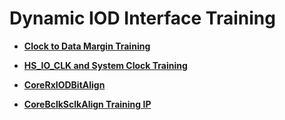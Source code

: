 # Dynamic IOD Interface Training

-   **[Clock to Data Margin Training](GUID-48F18460-37DB-4F9C-A454-A838B1B2C4ED.md)**  

-   **[HS\_IO\_CLK and System Clock Training](GUID-34F2ED6D-20A5-4967-A25F-0C1CDB25DDD1.md)**  

-   **[CoreRxIODBitAlign](GUID-B59AD9F8-1698-43B4-AD76-B45765D6F54A.md)**  

-   **[CoreBclkSclkAlign Training IP](GUID-9429F651-4C5C-416C-9BC8-002896701DED.md)**  


